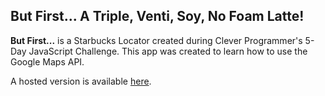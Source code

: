 ## But First... A Triple, Venti, Soy, No Foam Latte!

**But First...** is a Starbucks Locator created during Clever Programmer's 5-Day JavaScript Challenge. This app was created to learn how to use the Google Maps API. 

A hosted version is available [here](https://mariahf-store-locator.imfast.io/).

